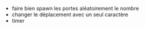 - faire bien spawn les portes aléatoirement le nombre
- changer le déplacement avec un seul caractère
- timer
